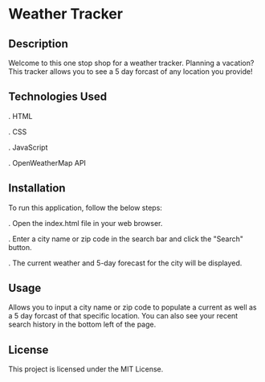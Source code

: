 # Weather Tracker

## Description
Welcome to this one stop shop for a weather tracker. Planning a vacation? This tracker allows you to see a 5 day forcast of any location you provide!

## Technologies Used
. HTML

. CSS

. JavaScript

. OpenWeatherMap API

## Installation
To run this application, follow the below steps:

. Open the index.html file in your web browser.

. Enter a city name or zip code in the search bar and click the "Search" button.

. The current weather and 5-day forecast for the city will be displayed.

## Usage
Allows you to input a city name or zip code to populate a current as well as a 5 day forcast of that specific location. You can also see your recent search history in the bottom left of the page. 

## License
This project is licensed under the MIT License.
